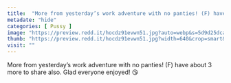 ```yaml
---
title:  "More from yesterday’s work adventure with no panties! (F) have about 3 more to share also. Glad everyone enjoyed! 😘"
metadate: "hide"
categories: [ Pussy ]
image: "https://preview.redd.it/hocdz91evwn51.jpg?auto=webp&s=5d9d25dca6d61e9ffcba7013d22494e23df8a727"
thumb: "https://preview.redd.it/hocdz91evwn51.jpg?width=640&crop=smart&auto=webp&s=d7c82b6f5f7c843e6c340e6b83610122b0e423c3"
visit: ""
---
```

More from yesterday’s work adventure with no panties! (F) have about 3 more to share also. Glad everyone enjoyed! 😘
